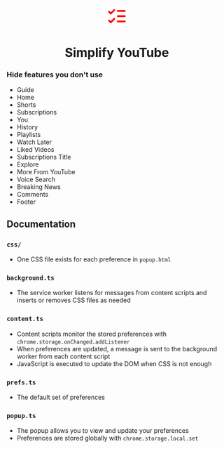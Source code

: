 <p align="center">
  <img src="src/img/icon-48.png" alt="Simplify YouTube" />
</p>
<h1 align="center">
  Simplify YouTube
</h1>

### Hide features you don't use
- Guide
- Home
- Shorts
- Subscriptions
- You
- History
- Playlists
- Watch Later
- Liked Videos
- Subscriptions Title
- Explore
- More From YouTube
- Voice Search
- Breaking News
- Comments
- Footer

## Documentation

### `css/`

- One CSS file exists for each preference in `popup.html`

### `background.ts`

- The service worker listens for messages from content scripts and inserts or removes CSS files as needed

### `content.ts`

- Content scripts monitor the stored preferences with `chrome.storage.onChanged.addListener`
- When preferences are updated, a message is sent to the background worker from each content script
- JavaScript is executed to update the DOM when CSS is not enough

### `prefs.ts`

- The default set of preferences

### `popup.ts`

- The popup allows you to view and update your preferences
- Preferences are stored globally with `chrome.storage.local.set`
